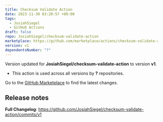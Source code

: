 ```yaml
---
title: Checksum Validate Action
date: 2023-11-30 03:20:57 +00:00
tags:
  - JosiahSiegel
  - GitHub Actions
draft: false
repo: JosiahSiegel/checksum-validate-action
marketplace: https://github.com/marketplace/actions/checksum-validate-action
version: v1
dependentsNumber: "?"
---
```



Version updated for **JosiahSiegel/checksum-validate-action** to version **v1**.
- This action is used across all versions by **?** repositories.

Go to the [GitHub Marketplace](https://github.com/marketplace/actions/checksum-validate-action) to find the latest changes.

## Release notes

**Full Changelog**: https://github.com/JosiahSiegel/checksum-validate-action/commits/v1
